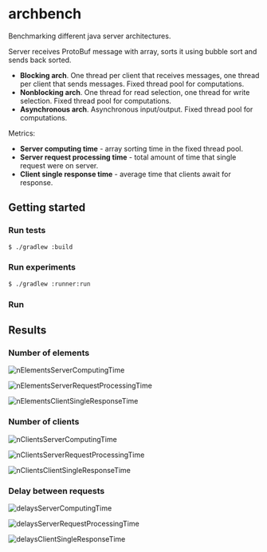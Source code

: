 # archbench

Benchmarking different java server architectures.

Server receives ProtoBuf message with array, sorts it using bubble sort and sends back sorted.
* **Blocking arch**. One thread per client that receives messages, one thread per client that sends messages. Fixed thread pool for computations.
* **Nonblocking arch**. One thread for read selection, one thread for write selection. Fixed thread pool for computations.
* **Asynchronous arch**. Asynchronous input/output. Fixed thread pool for computations.

Metrics:
* **Server computing time** - array sorting time in the fixed thread pool.
* **Server request processing time** - total amount of time that single request were on server.
* **Client single response time** - average time that clients await for response.

## Getting started

### Run tests

```bash
$ ./gradlew :build
```

### Run experiments

```bash
$ ./gradlew :runner:run
```

### Run 

## Results

### Number of elements

![nElementsServerComputingTime](https://user-images.githubusercontent.com/25281147/214635516-a67759dd-be01-4b81-82e1-f2b1dec1fc04.png)

![nElementsServerRequestProcessingTime](https://user-images.githubusercontent.com/25281147/214635535-71ffb737-dcf5-4ee5-b2ce-e42a9453f03e.png)

![nElementsClientSingleResponseTime](https://user-images.githubusercontent.com/25281147/214635502-062a25cd-1b2f-4890-89cd-4dd58d9a9d54.png)

### Number of clients

![nClientsServerComputingTime](https://user-images.githubusercontent.com/25281147/214635475-1f3d1a7a-dd17-49e9-ae6e-d0676bb138e1.png)

![nClientsServerRequestProcessingTime](https://user-images.githubusercontent.com/25281147/214635488-9569163a-7f3f-4150-a42d-3a39366fa917.png)

![nClientsClientSingleResponseTime](https://user-images.githubusercontent.com/25281147/214635436-adc32621-9fce-4572-a2ff-14ec3cd292de.png)

### Delay between requests

![delaysServerComputingTime](https://user-images.githubusercontent.com/25281147/214635242-98faecbe-ca88-4989-8b5b-93c5cb78a43f.png)

![delaysServerRequestProcessingTime](https://user-images.githubusercontent.com/25281147/214635392-4c6b5e0c-fcad-47fc-90c6-677b20c3a7dc.png)

![delaysClientSingleResponseTime](https://user-images.githubusercontent.com/25281147/214635347-3f46c488-01da-44b0-8aaa-af55c854c38e.png)
